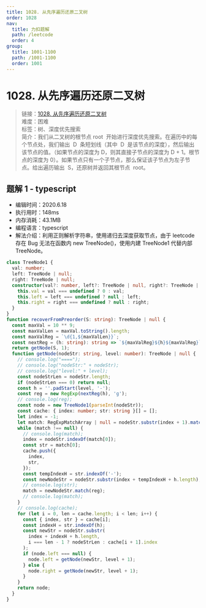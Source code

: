 ```yaml
---
title: 1028. 从先序遍历还原二叉树
order: 1028
nav:
  title: 力扣题解
  path: /leetcode
  order: 4
group:
  title: 1001-1100
  path: /1001-1100
  order: 1001
---
```


# 1028. 从先序遍历还原二叉树

> 链接：[1028. 从先序遍历还原二叉树](https://leetcode-cn.com/problems/recover-a-tree-from-preorder-traversal/)  
> 难度：困难  
> 标签：树、深度优先搜索  
> 简介：我们从二叉树的根节点 root  开始进行深度优先搜索。在遍历中的每个节点处，我们输出  D  条短划线（其中  D  是该节点的深度），然后输出该节点的值。（如果节点的深度为 D，则其直接子节点的深度为 D + 1。根节点的深度为 0）。如果节点只有一个子节点，那么保证该子节点为左子节点。给出遍历输出  S，还原树并返回其根节点  root。

## 题解 1 - typescript

- 编辑时间：2020.6.18
- 执行用时：148ms
- 内存消耗：43.1MB
- 编程语言：typescript
- 解法介绍：利用正则解析字符串，使用递归去深度获取节点，由于 leetcode 存在 Bug 无法在函数内 new TreeNode()，使用内建 TreeNode1 代替内部 TreeNode。

```typescript
class TreeNode1 {
  val: number;
  left: TreeNode | null;
  right: TreeNode | null;
  constructor(val?: number, left?: TreeNode | null, right?: TreeNode | null) {
    this.val = val === undefined ? 0 : val;
    this.left = left === undefined ? null : left;
    this.right = right === undefined ? null : right;
  }
}
function recoverFromPreorder(S: string): TreeNode | null {
  const maxVal = 10 ** 9;
  const maxValLen = maxVal.toString().length;
  const maxValReg = `\d{1,${maxValLen}}`;
  const nextReg = (h: string): string => `${maxValReg}${h}${maxValReg}`;
  return getNode(S, 1);
  function getNode(nodeStr: string, level: number): TreeNode | null {
    // console.log("====");
    // console.log("nodeStr:" + nodeStr);
    // console.log("level:" + level);
    const nodeStrLen = nodeStr.length;
    if (nodeStrLen === 0) return null;
    const h = ''.padStart(level, '-');
    const reg = new RegExp(nextReg(h), 'g');
    // console.log(reg);
    const node = new TreeNode1(parseInt(nodeStr));
    const cache: { index: number; str: string }[] = [];
    let index = -1;
    let match: RegExpMatchArray | null = nodeStr.substr(index + 1).match(reg);
    while (match !== null) {
      // console.log(match);
      index = nodeStr.indexOf(match[0]);
      const str = match[0];
      cache.push({
        index,
        str,
      });
      const tempIndexH = str.indexOf('-');
      const newNodeStr = nodeStr.substr(index + tempIndexH + h.length);
      // console.log(str);
      match = newNodeStr.match(reg);
      // console.log(match);
    }
    // console.log(cache);
    for (let i = 0, len = cache.length; i < len; i++) {
      const { index, str } = cache[i];
      const indexH = str.indexOf(h);
      const newStr = nodeStr.substr(
        index + indexH + h.length,
        i === len - 1 ? nodeStrLen : cache[i + 1].index
      );
      if (node.left === null) {
        node.left = getNode(newStr, level + 1);
      } else {
        node.right = getNode(newStr, level + 1);
      }
    }
    return node;
  }
}
```
